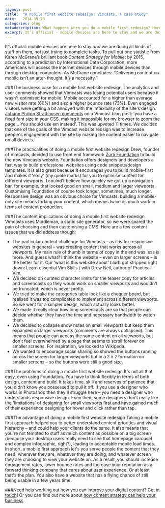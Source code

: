 ```yaml
---
layout: post
title:  "A mobile first website redesign: Vimcasts, a case study"
date:   2014-05-20 
categories: blog
metadescription: What happens when you do a mobile first redesign? Here I discuss the business case, the practicalities and the content implications.  
excerpt: It’s official - mobile devices are here to stay and we are doing all kinds of stuff on them, not just trying to complete tasks. In this post I look at the business case for a mobile first website redesign, the practicalities, the content implications, the problems and the advantages.
---
```


It’s official: mobile devices are here to stay _and_ we are doing all kinds of stuff on them, not just trying to complete tasks. To pull out one statistic from Karen McGrane’s brilliant book _Content Strategy for Mobile_: by 2015, according to a prediction by International Data Corporation, more Americans will access the internet devices through mobile devices than through desktop computers. As McGrane concludes: “Delivering content on mobile isn’t an after-thought. It’s a necessity.”

###The business case for a mobile first website redesign
The analytics and user comments showed that Vimcasts was losing potential users because it wasn't optimised for mobile. Mobile accounted for a higher than average new visitor rate (60%) and also a higher bounce rate (73%). Even engaged visitors were getting a bit annoyed with the inflexibility of the site's design. [Johann Philipp Strathausen comments][fixedfont] on a Vimcast blog post: 'you have a fixed font size in your CSS, making it impossible for my browser to zoom the page... You should use em instead'. This was upvoted 11 times. We decided that one of the goals of the Vimcast website redsign was to increase people's engagement with the site by making the content easier to navigate on all devices.

###The practicalities of doing a mobile first website redesign
Drew, founder of Vimcasts, decided to use front end framework [Zurb Foundation][] to build the new Vimcasts website. Foundation offers designers and developers a fast way to build professional websites using code snippets/design templates. It is also great because it encourages you to build mobile-first and makes it 'easy' (my quote marks) for you to optimise content for different viewports.  I coulnd't believe how quickly we got up a navigation bar, for example, that looked good on small, medium and larger viewports. Customising Foundation of course took longer, sometimes, much longer. Responsive design was an obvious choice for Vimcasts: building a mobile-only site means forking your content, which means twice as much work in terms of content production. 

###The content implications of doing a mobile first website redesign
Vimcasts uses Middleman, a static site generator, so we were spared the pain of choosing and then customising a CMS. Here are a few content issues that we did address though:

* The particular content challenge for Vimcasts – as it is for responsive websites in general – was creating content that works across all viewports. My main rule of thumb in terms of copy in the end was less is more. And guess what? I think the website – even on larger screens – is the better for it. Our 'what is this website about' blurb got stripped right down: Learn essential Vim Skills / with Drew Neil, author of Practical Vim. 
* We decided on curated character limits for the teaser copy for articles and screencasts so they would work on smaller viewports and wouldn't be truncated, which is never pretty. 
* We tried to make the categories table look like a chequer board, but realised it was too complicated to implement across different viewports. So we went for a simpler design, which actually looks better. 
* We made it really clear how long screencasts are so that people can decide whether they have the time and necessary bandwidth to watch them.
* We decided to collapse show notes on small viewports but keep them expanded on larger viewports (comments are always collapsed). This means that people can access the same content on all viewports, but don't feel overwhelmed by a page that seems to scroll forever on smaller screens. For inspiration, we looked to Wikipeda. 
* We wanted to encourage social sharing so showed the buttons running across the screen for larger viewports but in a 2 x 2 formation on smaller screens – so the buttons were still a good size. 

###The problems of doing a mobile first website redesign
It's not all that easy, even using Foundation. You have to think flexibly in terms of both design, content and build. It takes time, skill and reserves of patience that you didn't know you possessed to pull it off. If you use a designer who works in Photoshop then they'll struggle here – you need a designer who understands responsive design. Even then, some designers don't really like the 'limitations' of designing for small viewports first and have gained much of their experience designing for hover and click rather than tap.

###The advantage of doing a mobile first website redesign
Taking a mobile first approach helped you to better understand content priorities and visual hierarchy – and could help your clients do the same. It also means that you're not tempted to stuff as much content as possible on a big screen (because your desktop users really need to see that homepage carousel and complex infographic, right?), leading to acceptable mobile load times. In short, a mobile first approach let's you serve people the content that they need, wherever they are, whatever they are doing, and whatever screen they are choosing to view your website on. As a result, you should increase engagement rates, lower bounce rates and increase your reputation as a forward thinking company that cares about user experience. Or at least that's the plan. You also have a website that has a flying chance of still being usable in a few years time.  

###Need help working out how you can improve your digital content?
[Get in touch][email]! Or you can find out more about [how content strategy can help your business][content strategy section].


[fixedfont]: http://vimcasts.org/blog/2013/02/habit-breaking-habit-making/#comment-816613999
[Zurb Foundation]: http://foundation.zurb.com/
[email]: mailto:hannah.adcock@gmail.com
[content strategy section]: /#what_is_content_strategy_section